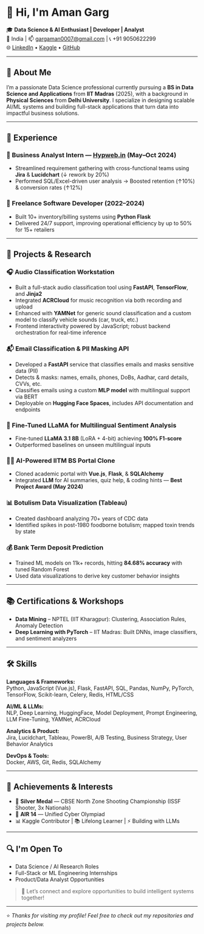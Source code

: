 # 👋 Hi, I'm Aman Garg

🎓 **Data Science & AI Enthusiast | Developer | Analyst**  
📍 India | 📫 gargaman0007@gmail.com | 📞 +91 9050622299  
🌐 [LinkedIn](https://www.linkedin.com/in/aman-garg-914506237/) • [Kaggle](https://www.kaggle.com/amangarg2299/code) • [GitHub](https://github.com/gargaman007)

---

## 🚀 About Me

I’m a passionate Data Science professional currently pursuing a **BS in Data Science and Applications** from **IIT Madras** (2025), with a background in **Physical Sciences** from **Delhi University**. I specialize in designing scalable AI/ML systems and building full-stack applications that turn data into impactful business solutions.

---

## 💼 Experience

### 🔹 Business Analyst Intern — [Hypweb.in](https://hypweb.in) (May–Oct 2024)
- Streamlined requirement gathering with cross-functional teams using **Jira** & **Lucidchart** (↓ rework by 20%)
- Performed SQL/Excel-driven user analysis → Boosted retention (↑10%) & conversion rates (↑12%)

### 🔹 Freelance Software Developer (2022–2024)
- Built 10+ inventory/billing systems using **Python Flask**
- Delivered 24/7 support, improving operational efficiency by up to 50% for 15+ retailers

---

## 🧠 Projects & Research

### 🎧 Audio Classification Workstation
- Built a full-stack audio classification tool using **FastAPI**, **TensorFlow**, and **Jinja2**
- Integrated **ACRCloud** for music recognition via both recording and upload
- Enhanced with **YAMNet** for generic sound classification and a custom model to classify vehicle sounds (car, truck, etc.)
- Frontend interactivity powered by JavaScript; robust backend orchestration for real-time inference

### 📬 Email Classification & PII Masking API
- Developed a **FastAPI** service that classifies emails and masks sensitive data (PII)
- Detects & masks: names, emails, phones, DoBs, Aadhar, card details, CVVs, etc.
- Classifies emails using a custom **MLP model** with multilingual support via BERT
- Deployable on **Hugging Face Spaces**, includes API documentation and endpoints

### 🦙 Fine-Tuned LLaMA for Multilingual Sentiment Analysis
- Fine-tuned **LLaMA 3.1 8B** (LoRA + 4-bit) achieving **100% F1-score**
- Outperformed baselines on unseen multilingual inputs

### 🧑‍🏫 AI-Powered IITM BS Portal Clone
- Cloned academic portal with **Vue.js**, **Flask**, & **SQLAlchemy**
- Integrated **LLM** for AI summaries, quiz help, & coding hints — **Best Project Award (May 2024)**

### 📊 Botulism Data Visualization (Tableau)
- Created dashboard analyzing 70+ years of CDC data
- Identified spikes in post-1980 foodborne botulism; mapped toxin trends by state

### 💰 Bank Term Deposit Prediction
- Trained ML models on 11k+ records, hitting **84.68% accuracy** with tuned Random Forest
- Used data visualizations to derive key customer behavior insights

---

## 📚 Certifications & Workshops

- **Data Mining** – NPTEL (IIT Kharagpur): Clustering, Association Rules, Anomaly Detection  
- **Deep Learning with PyTorch** – IIT Madras: Built DNNs, image classifiers, and sentiment analyzers

---

## 🛠 Skills

**Languages & Frameworks:**  
Python, JavaScript (Vue.js), Flask, FastAPI, SQL, Pandas, NumPy, PyTorch, TensorFlow, Scikit-learn, Celery, Redis, HTML/CSS  

**AI/ML & LLMs:**  
NLP, Deep Learning, HuggingFace, Model Deployment, Prompt Engineering, LLM Fine-Tuning, YAMNet, ACRCloud  

**Analytics & Product:**  
Jira, Lucidchart, Tableau, PowerBI, A/B Testing, Business Strategy, User Behavior Analytics  

**DevOps & Tools:**  
Docker, AWS, Git, Redis, SQLAlchemy  

---

## 🏅 Achievements & Interests

- 🥈 **Silver Medal** — CBSE North Zone Shooting Championship (ISSF Shooter, 3x Nationals)
- 🧠 **AIR 14** — Unified Cyber Olympiad
- 📊 Kaggle Contributor | 📚 Lifelong Learner | ⚡ Building with LLMs

---

## 🔍 I'm Open To

- Data Science / AI Research Roles  
- Full-Stack or ML Engineering Internships  
- Product/Data Analyst Opportunities  

> 💌 Let’s connect and explore opportunities to build intelligent systems together!

---

⭐️ *Thanks for visiting my profile! Feel free to check out my repositories and projects below.*
